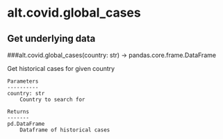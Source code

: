 # alt.covid.global_cases

## Get underlying data 
###alt.covid.global_cases(country: str) -> pandas.core.frame.DataFrame

Get historical cases for given country

    Parameters
    ----------
    country: str
        Country to search for

    Returns
    -------
    pd.DataFrame
        Dataframe of historical cases

